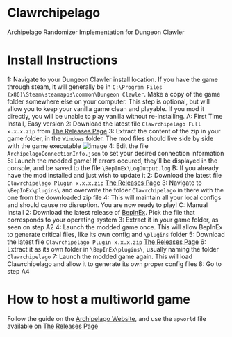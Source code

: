 # Clawrchipelago
Archipelago Randomizer Implementation for Dungeon Clawler

# Install Instructions

1: Navigate to your Dungeon Clawler install location. If you have the game through steam, it will generally be in `C:\Program Files (x86)\Steam\steamapps\common\Dungeon Clawler`. Make a copy of the game folder somewhere else on your computer. This step is optional, but will allow you to keep your vanilla game clean and playable. If you mod it directly, you will be unable to play vanilla without re-installing.
A: First Time Install, Easy version
	2: Download the latest file `Clawrchipelago Full x.x.x.zip` from [The Releases Page](https://github.com/agilbert1412/Clawrchipelago/releases)
	3: Extract the content of the zip in your game folder, in the `Windows` folder. The mod files should live side by side with the game executable
	![image](https://i.imgur.com/kAnCuNv.png)
	4: Edit the file `ArchipelagoConnectionInfo.json` to set your desired connection information
	5: Launch the modded game! If errors occured, they'll be displayed in the console, and be saved to the file `\BepInEx\LogOutput.log`
B: If you already have the mod installed and just wish to update it
	2: Download the latest file `Clawrchipelago Plugin x.x.x.zip` [The Releases Page](https://github.com/agilbert1412/Clawrchipelago/releases)
	3: Navigate to `\BepInEx\plugins\` and overwrite the folder `Clawrchipelago` in there with the one from the downloaded zip file
	4: This will maintain all your local configs and should cause no disruption. You are now ready to play!
C: Manual Install
	2: Download the latest release of [BepInEx](https://github.com/BepInEx/BepInEx/releases/latest). Pick the file that corresponds to your operating system
	3: Extract it in your game folder, as seen on step A2
	4: Launch the modded game once. This will allow BepInEx to generate critical files, like its own config and `\plugins` folder
	5: Download the latest file `Clawrchipelago Plugin x.x.x.zip` [The Releases Page](https://github.com/agilbert1412/Clawrchipelago/releases)
	6: Extract it as its own folder in `\BepInEx\plugins\`, usually naming the folder `Clawrchipelago`
	7: Launch the modded game again. This will load Clawrchipelago and allow it to generate its own proper config files
	8: Go to step A4
	
# How to host a multiworld game

Follow the guide on the [Archipelago Website](https://archipelago.gg/tutorial/Archipelago/setup/en), and use the `apworld` file available on [The Releases Page](https://github.com/agilbert1412/Clawrchipelago/releases)